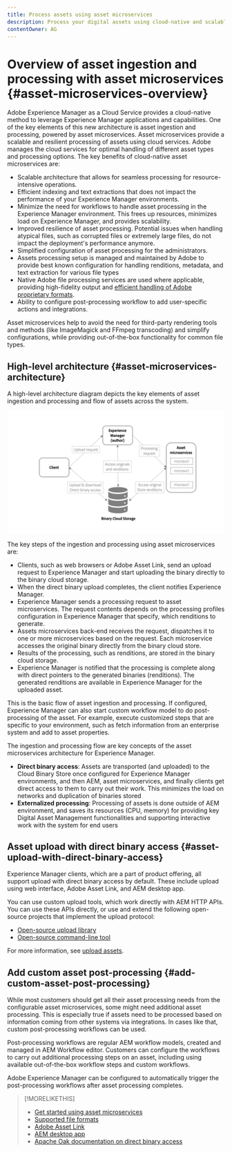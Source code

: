 ```yaml
---
title: Process assets using asset microservices
description: Process your digital assets using cloud-native and scalable asset processing microservices.
contentOwner: AG
---
```


# Overview of asset ingestion and processing with asset microservices {#asset-microservices-overview}

Adobe Experience Manager as a Cloud Service provides a cloud-native method to leverage Experience Manager applications and capabilities. One of the key elements of this new architecture is asset ingestion and processing, powered by asset microservices. Asset microservices provide a scalable and resilient processing of assets using cloud services. Adobe manages the cloud services for optimal handling of different asset types and processing options. The key benefits of cloud-native asset microservices are:

* Scalable architecture that allows for seamless processing for resource-intensive operations.
* Efficient indexing and text extractions that does not impact the performance of your Experience Manager environments.
* Minimize the need for workflows to handle asset processing in the Experience Manager environment. This frees up resources, minimizes load on Experience Manager, and provides scalability.
* Improved resilience of asset processing. Potential issues when handling atypical files, such as corrupted files or extremely large files, do not impact the deployment's performance anymore.
* Simplified configuration of asset processing for the administrators.
* Assets processing setup is managed and maintained by Adobe to provide best known configuration for handling renditions, metadata, and text extraction for various file types
* Native Adobe file processing services are used where applicable, providing high-fidelity output and [efficient handling of Adobe proprietary formats](file-format-support.md).
* Ability to configure post-processing workflow to add user-specific actions and integrations.

Asset microservices help to avoid the need for third-party rendering tools and methods (like ImageMagick and FFmpeg transcoding) and simplify configurations, while providing out-of-the-box functionality for common file types.

## High-level architecture {#asset-microservices-architecture}

A high-level architecture diagram depicts the key elements of asset ingestion and processing and flow of assets across the system.

<!-- Proposed DRAFT diagram for asset microservices overview - see section "Asset processing - high-level diagram" in the PPTX deck

https://adobe-my.sharepoint.com/personal/gklebus_adobe_com/_layouts/15/guestaccess.aspx?guestaccesstoken=jexDC5ZnepXSt6dTPciH66TzckS1BPEfdaZuSgHugL8%3D&docid=2_1ec37f0bd4cc74354b4f481cd420e07fc&rev=1&e=CdgElS
-->

![Asset ingestion and processing with asset microservices](assets/asset-microservices-overview.png "Asset ingestion and processing with asset microservices")

The key steps of the ingestion and processing using asset microservices are:

* Clients, such as web browsers or Adobe Asset Link, send an upload request to Experience Manager and start uploading the binary directly to the binary cloud storage.
* When the direct binary upload completes, the client notifies Experience Manager.
* Experience Manager sends a processing request to asset microservices. The request contents depends on the processing profiles configuration in Experience Manager that specify, which renditions to generate.
* Assets microservices back-end receives the request, dispatches it to one or more microservices based on the request. Each microservice accesses the original binary directly from the binary cloud store.
* Results of the processing, such as renditions, are stored in the binary cloud storage.
* Experience Manager is notified that the processing is complete along with direct pointers to the generated binaries (renditions). The generated renditions are available in Experience Manager for the uploaded asset.

This is the basic flow of asset ingestion and processing. If configured, Experience Manager can also start custom workflow model to do post-processing of the asset. For example, execute customized steps that are specific to your environment, such as fetch information from an enterprise system and add to asset properties.

The ingestion and processing flow are key concepts of the asset microservices architecture for Experience Manager.

* **Direct binary access**: Assets are transported (and uploaded) to the Cloud Binary Store once configured for Experience Manager environments, and then AEM, asset microservices, and finally clients get direct access to them to carry out their work. This minimizes the load on networks and duplication of binaries stored
* **Externalized processing**: Processing of assets is done outside of AEM environment, and saves its resources (CPU, memory) for providing key Digital Asset Management functionalities and supporting interactive work with the system for end users

## Asset upload with direct binary access {#asset-upload-with-direct-binary-access}

Experience Manager clients, which are a part of product offering, all support upload with direct binary access by default. These include upload using web interface, Adobe Asset Link, and AEM desktop app.

You can use custom upload tools, which work directly with AEM HTTP APIs. You can use these APIs directly, or use and extend the following open-source projects that implement the upload protocol:

* [Open-source upload library](https://github.com/adobe/aem-upload)
* [Open-source command-line tool](https://github.com/adobe/aio-cli-plugin-aem)

For more information, see [upload assets](add-assets.md).

## Add custom asset post-processing {#add-custom-asset-post-processing}

While most customers should get all their asset processing needs from the configurable asset microservices, some might need additional asset processing. This is especially true if assets need to be processed based on information coming from other systems via integrations. In cases like that, custom post-processing workflows can be used.

Post-processing workflows are regular AEM workflow models, created and managed in AEM Workflow editor. Customers can configure the workflows to carry out additional processing steps on an asset, including using available out-of-the-box workflow steps and custom workflows.

Adobe Experience Manager can be configured to automatically trigger the post-processing workflows after asset processing completes.

<!-- TBD asgupta, Engg: Create some asset-microservices-data-flow-diagram.
-->

>[!MORELIKETHIS]
>
>* [Get started using asset microservices](asset-microservices-configure-and-use.md)
>* [Supported file formats](file-format-support.md)
>* [Adobe Asset Link](https://helpx.adobe.com/enterprise/using/adobe-asset-link.html)
>* [AEM desktop app](https://docs.adobe.com/content/help/en/experience-manager-desktop-app/using/introduction.html)
>* [Apache Oak documentation on direct binary access](https://jackrabbit.apache.org/oak/docs/features/direct-binary-access.html)
